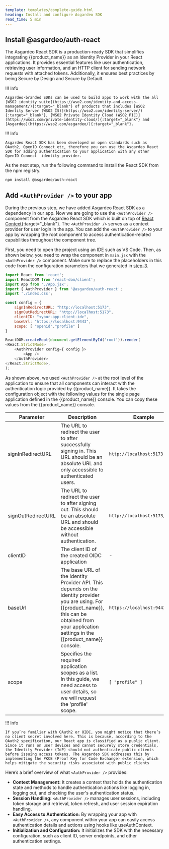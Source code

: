 ```yaml
---
template: templates/complete-guide.html
heading: Install and configure Asgardeo SDK
read_time: 5 min
---
```


## Install @asgardeo/auth-react

The Asgardeo React SDK is a production-ready SDK that simplifies integrating {{product_name}} as an Identity Provider in your React applications. It provides essential features like user authentication, retrieving user information, and an HTTP client for sending network requests with attached tokens. Additionally, it ensures best practices by being Secure by Design and Secure by Default.


!!! Info

    Asgardeo-branded SDKs can be used to build apps to work with the all [WSO2 identity suite](https://wso2.com/identity-and-access-management/){:target="_blank"} of products that includes [WSO2 Identity Server (WSO2 IS)](https://wso2.com/identity-server/){:target="_blank"}, [WSO2 Private Identity Cloud (WSO2 PIC)](https://wso2.com/private-identity-cloud/){:target="_blank"} and [Asgardeo](https://wso2.com/asgardeo/){:target="_blank"}. 

!!! Info

    Asgardeo React SDK has been developed on open standards such as OAuth2, OpenID Connect etc, therefore you can use the Asgardeo React SDK for adding authentication to your application with any other OpenID Connect  identity provider. 


As the next step, run the following command to install the React SDK from the npm registry.

```bash
npm install @asgardeo/auth-react

```

## Add `<AuthProvider />` to your app

During the previous step, we have added Asgardeo React SDK as a dependency in our app.  Now we are going to use the `<AuthProvider />` component from the Asgardeo React SDK which is  built on top of [React Context](https://react.dev/learn/passing-data-deeply-with-context){:target="_blank"}.  The `<AuthProvider />` serves as a context provider for user login in the app. You can add the `<AuthProvider />` to your app by  wrapping  the root component to access authentication-related capabilities throughout the component tree.

First, you need to open the project using an IDE such as VS Code. Then,  as shown below, you need to wrap the **<App/>** component in `main.jsx` with the `<AuthProvider />` component. Make sure to replace the placeholders in this code from the configuration parameters that we generated in [step-3](http://localhost:8000/asgardeo/docs/complete-guides/react/register-an-application/).

```javascript
import React from 'react';
import ReactDOM from 'react-dom/client';
import App from './App.jsx';
import { AuthProvider } from '@asgardeo/auth-react';
import './index.css';

const config = {
    signInRedirectURL: "http://localhost:5173",
    signOutRedirectURL: "http://localhost:5173",
    clientID: "<your-app-client-id>",
    baseUrl: "https://localhost:9443",
    scope: [ "openid","profile" ]
}

ReactDOM.createRoot(document.getElementById('root')).render(
<React.StrictMode>
    <AuthProvider config={ config }>
        <App />
    </AuthProvider>
</React.StrictMode>,
);

```

As shown above, we used `<AuthProvider />` at the root level of the application to ensure that all components can interact with the authentication logic provided by {{product_name}}. It takes the configuration object with the following values for the single page application defined in the {{product_name}} console. You can copy these values from the {{product_name}}  console.

| Parameter              | Description                                                                                                          | Example                           |
|-----------------------|----------------------------------------------------------------------------------------------------------------------|-----------------------------------|
| signInRedirectURL     | The URL to redirect the user to after successfully signing in. This URL should be an absolute URL and only accessible to authenticated users. | `http://localhost:5173`          |
| signOutRedirectURL    | The URL to redirect the user to after signing out. This should be an absolute URL and should be accessible without authentication. | `http://localhost:5173/login`     |
| clientID              | The client ID of the created OIDC application                                                                       | -                                 |
| baseUrl               | The base URL of the Identity Provider API. This depends on the identity provider you are using. For {{product_name}}, this can be obtained from your application settings in the {{product_name}} console. | `https://localhost:9443` |
| scope                 | Specifies the required application scopes as a list. In this guide, we need access to user details, so we will request the 'profile' scope. | `[ "profile" ]`                  |

!!! Info

    If you’re familiar with OAuth2 or OIDC, you might notice that there’s no client secret involved here. This is because, according to the OAuth2 specification, our React app is classified as a public client. Since it runs on user devices and cannot securely store credentials, the Identity Provider (IdP) should not authenticate public clients before issuing access tokens. The Asgardeo SDK addresses this by implementing the PKCE (Proof Key for Code Exchange) extension, which helps mitigate the security risks associated with public clients

Here’s a brief overview of what `<AuthProvider />` provides:

* **Context Management:** It creates a context that holds the authentication state and methods to handle authentication actions like logging in, logging out, and checking the user's authentication status.
* **Session Handling:** `<AuthProvider />` manages user sessions, including token storage and retrieval, token refresh, and user session expiration handling.
* **Easy Access to Authentication:** By wrapping your app with `<AuthProvider />`, any component within your app can easily access authentication details and actions using hooks like useAuthContext.
* **Initialization and Configuration:** It initializes the SDK with the necessary configuration, such as client ID, server endpoints, and other authentication settings.
